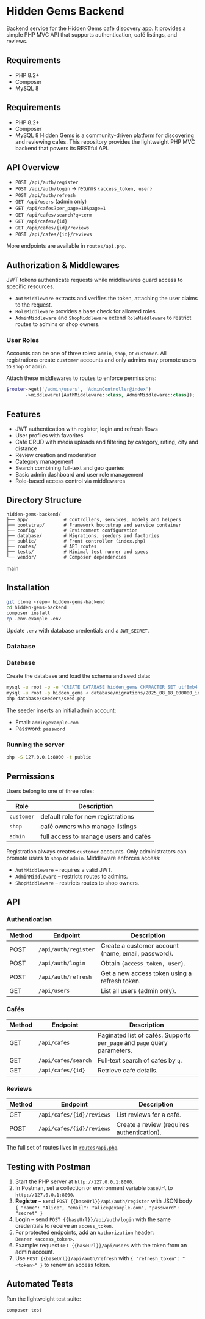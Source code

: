 # Hidden Gems Backend

Backend service for the Hidden Gems café discovery app. It provides a simple PHP MVC API that supports authentication, café listings, and reviews.


## Requirements
- PHP 8.2+
- Composer
- MySQL 8


## Requirements
- PHP 8.2+
- Composer
- MySQL 8
Hidden Gems is a community-driven platform for discovering and reviewing cafés.
This repository provides the lightweight PHP MVC backend that powers its RESTful API.
## API Overview
- `POST /api/auth/register`
- `POST /api/auth/login` → returns `{access_token, user}`
- `POST /api/auth/refresh`
- `GET /api/users` (admin only)
- `GET /api/cafes?per_page=10&page=1`
- `GET /api/cafes/search?q=term`
- `GET /api/cafes/{id}`
- `GET /api/cafes/{id}/reviews`
- `POST /api/cafes/{id}/reviews`

More endpoints are available in `routes/api.php`.

## Authorization & Middlewares

JWT tokens authenticate requests while middlewares guard access to specific resources.

- `AuthMiddleware` extracts and verifies the token, attaching the user claims to the request.
- `RoleMiddleware` provides a base check for allowed roles.
- `AdminMiddleware` and `ShopMiddleware` extend `RoleMiddleware` to restrict routes to admins or shop owners.

### User Roles

Accounts can be one of three roles: `admin`, `shop`, or `customer`.
All registrations create `customer` accounts and only admins may promote users to `shop` or `admin`.

Attach these middlewares to routes to enforce permissions:

```php
$router->get('/admin/users', 'AdminController@index')
       ->middleware([AuthMiddleware::class, AdminMiddleware::class]);
```


## Features
- JWT authentication with register, login and refresh flows
- User profiles with favorites
- Café CRUD with media uploads and filtering by category, rating, city and distance
- Review creation and moderation
- Category management
- Search combining full‑text and geo queries
- Basic admin dashboard and user role management
- Role-based access control via middlewares

## Directory Structure
```
hidden-gems-backend/
├── app/             # Controllers, services, models and helpers
├── bootstrap/       # Framework bootstrap and service container
├── config/          # Environment configuration
├── database/        # Migrations, seeders and factories
├── public/          # Front controller (index.php)
├── routes/          # API routes
├── tests/           # Minimal test runner and specs
└── vendor/          # Composer dependencies
```
main


## Installation

```bash
git clone <repo> hidden-gems-backend
cd hidden-gems-backend
composer install
cp .env.example .env
```

Update `.env` with database credentials and a `JWT_SECRET`.

### Database



### Database


Create the database and load the schema and seed data:

```bash
mysql -u root -p -e "CREATE DATABASE hidden_gems CHARACTER SET utf8mb4 COLLATE utf8mb4_unicode_ci;"
mysql -u root -p hidden_gems < database/migrations/2025_08_18_000000_init.sql
php database/seeders/seed.php
```

The seeder inserts an initial admin account:

- Email: `admin@example.com`
- Password: `password`

### Running the server

```bash
php -S 127.0.0.1:8000 -t public
```

## Permissions

Users belong to one of three roles:

| Role     | Description |
|----------|-------------|
| `customer` | default role for new registrations |
| `shop` | café owners who manage listings |
| `admin` | full access to manage users and cafés |

Registration always creates `customer` accounts. Only administrators can promote users to `shop` or `admin`. Middleware enforces access:

- `AuthMiddleware` – requires a valid JWT.
- `AdminMiddleware` – restricts routes to admins.
- `ShopMiddleware` – restricts routes to shop owners.

## API

### Authentication
| Method | Endpoint | Description |
|--------|----------|-------------|
| POST | `/api/auth/register` | Create a customer account (name, email, password). |
| POST | `/api/auth/login` | Obtain `{access_token, user}`. |
| POST | `/api/auth/refresh` | Get a new access token using a refresh token. |
| GET | `/api/users` | List all users (admin only). |

### Cafés
| Method | Endpoint | Description |
|--------|----------|-------------|
| GET | `/api/cafes` | Paginated list of cafés. Supports `per_page` and `page` query parameters. |
| GET | `/api/cafes/search` | Full‑text search of cafés by `q`. |
| GET | `/api/cafes/{id}` | Retrieve café details. |

### Reviews
| Method | Endpoint | Description |
|--------|----------|-------------|
| GET | `/api/cafes/{id}/reviews` | List reviews for a café. |
| POST | `/api/cafes/{id}/reviews` | Create a review (requires authentication). |

The full set of routes lives in [`routes/api.php`](routes/api.php).

## Testing with Postman

1. Start the PHP server at `http://127.0.0.1:8000`.
2. In Postman, set a collection or environment variable `baseUrl` to `http://127.0.0.1:8000`.
3. **Register** – send `POST {{baseUrl}}/api/auth/register` with JSON body  
   `{ "name": "Alice", "email": "alice@example.com", "password": "secret" }`
4. **Login** – send `POST {{baseUrl}}/api/auth/login` with the same credentials to receive an `access_token`.
5. For protected endpoints, add an `Authorization` header:  
   `Bearer <access_token>`.
6. Example: request `GET {{baseUrl}}/api/users` with the token from an admin account.
7. Use `POST {{baseUrl}}/api/auth/refresh` with `{ "refresh_token": "<token>" }` to renew an access token.

## Automated Tests

Run the lightweight test suite:

```bash
composer test
```
